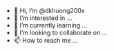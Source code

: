 - 👋 Hi, I’m @dkhuong200x
- 👀 I’m interested in ...
- 🌱 I’m currently learning ...
- 💞️ I’m looking to collaborate on ...
- 📫 How to reach me ...

<!---
dkhuong200x/dkhuong200x is a ✨ special ✨ repository because its `README.md` (this file) appears on your GitHub profile.
You can click the Preview link to take a look at your changes.
--->

